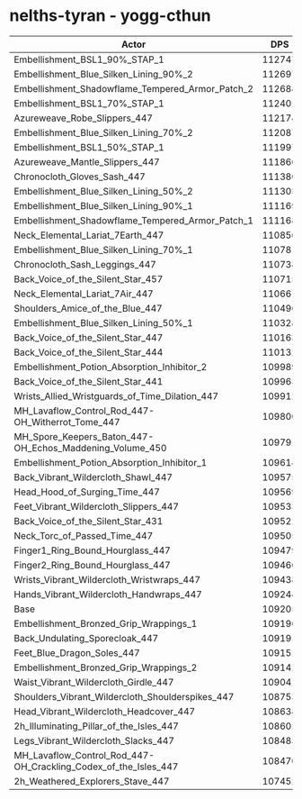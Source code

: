 # nelths-tyran - yogg-cthun
| Actor | DPS | Increase |
|---|:---:|:---:|
|Embellishment_BSL1_90%_STAP_1|112747|3.24%|
|Embellishment_Blue_Silken_Lining_90%_2|112697|3.20%|
|Embellishment_Shadowflame_Tempered_Armor_Patch_2|112688|3.19%|
|Embellishment_BSL1_70%_STAP_1|112401|2.93%|
|Azureweave_Robe_Slippers_447|112174|2.72%|
|Embellishment_Blue_Silken_Lining_70%_2|112087|2.64%|
|Embellishment_BSL1_50%_STAP_1|111997|2.56%|
|Azureweave_Mantle_Slippers_447|111866|2.44%|
|Chronocloth_Gloves_Sash_447|111380|1.99%|
|Embellishment_Blue_Silken_Lining_50%_2|111303|1.92%|
|Embellishment_Blue_Silken_Lining_90%_1|111169|1.80%|
|Embellishment_Shadowflame_Tempered_Armor_Patch_1|111168|1.80%|
|Neck_Elemental_Lariat_7Earth_447|110856|1.51%|
|Embellishment_Blue_Silken_Lining_70%_1|110781|1.44%|
|Chronocloth_Sash_Leggings_447|110738|1.40%|
|Back_Voice_of_the_Silent_Star_457|110715|1.38%|
|Neck_Elemental_Lariat_7Air_447|110667|1.34%|
|Shoulders_Amice_of_the_Blue_447|110496|1.18%|
|Embellishment_Blue_Silken_Lining_50%_1|110328|1.03%|
|Back_Voice_of_the_Silent_Star_447|110163|0.88%|
|Back_Voice_of_the_Silent_Star_444|110132|0.85%|
|Embellishment_Potion_Absorption_Inhibitor_2|109989|0.72%|
|Back_Voice_of_the_Silent_Star_441|109963|0.69%|
|Wrists_Allied_Wristguards_of_Time_Dilation_447|109912|0.65%|
|MH_Lavaflow_Control_Rod_447-OH_Witherrot_Tome_447|109800|0.54%|
|MH_Spore_Keepers_Baton_447-OH_Echos_Maddening_Volume_450|109791|0.54%|
|Embellishment_Potion_Absorption_Inhibitor_1|109614|0.37%|
|Back_Vibrant_Wildercloth_Shawl_447|109575|0.34%|
|Head_Hood_of_Surging_Time_447|109569|0.33%|
|Feet_Vibrant_Wildercloth_Slippers_447|109533|0.30%|
|Back_Voice_of_the_Silent_Star_431|109522|0.29%|
|Neck_Torc_of_Passed_Time_447|109505|0.27%|
|Finger1_Ring_Bound_Hourglass_447|109479|0.25%|
|Finger2_Ring_Bound_Hourglass_447|109460|0.23%|
|Wrists_Vibrant_Wildercloth_Wristwraps_447|109438|0.21%|
|Hands_Vibrant_Wildercloth_Handwraps_447|109244|0.04%|
|Base|109205|0.00%|
|Embellishment_Bronzed_Grip_Wrappings_1|109196|-0.01%|
|Back_Undulating_Sporecloak_447|109191|-0.01%|
|Feet_Blue_Dragon_Soles_447|109151|-0.05%|
|Embellishment_Bronzed_Grip_Wrappings_2|109142|-0.06%|
|Waist_Vibrant_Wildercloth_Girdle_447|109041|-0.15%|
|Shoulders_Vibrant_Wildercloth_Shoulderspikes_447|108753|-0.41%|
|Head_Vibrant_Wildercloth_Headcover_447|108638|-0.52%|
|2h_Illuminating_Pillar_of_the_Isles_447|108602|-0.55%|
|Legs_Vibrant_Wildercloth_Slacks_447|108483|-0.66%|
|MH_Lavaflow_Control_Rod_447-OH_Crackling_Codex_of_the_Isles_447|108470|-0.67%|
|2h_Weathered_Explorers_Stave_447|107452|-1.61%|
